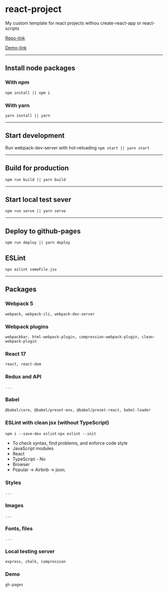 # react-project
My custom template for react projects withou create-react-app or react-scripts

[Repo-link](https://github.com/EvgenyLeukhin/)

[Demo-link](http://evgenyleukhin.github.io/react-project/)
***
## Install node packages
### With npm 
```npm install || npm i```
### With yarn
```yarn install || yarn```
***
## Start development
Run webpack-dev-server with hot-reloading
```npm start || yarn start```
***
## Build for production
```npm run build || yarn build```
***
## Start local test sever
```npm run serve || yarn serve```
***
## Deploy to github-pages
```npm run deploy || yarn deploy```

## ESLint
```npx eslint someFile.jsx```
***
## Packages

### Webpack 5
```webpack, webpack-cli, webpack-dev-server```

### Webpack plugins
```webpackbar, html-webpack-plugin, compression-webpack-plugin, clean-webpack-plugin```

### React 17
```react, react-dom```

### Redux and API
```...```

### Babel
```@babel/core, @babel/preset-env, @babel/preset-react, babel-loader```

### ESLint with clean jsx (without TypeScript)

```npm i --save-dev eslint```
```npx eslint --init``` 

* To check syntax, find problems, and enforce code style 
* JavaScript modules 
* React 
* TypeScript - No 
* Browser 
* Popular -> Airbnb -> json;

### Styles
```...```

### Images
```...```

### Fonts, files
```...```

### Local testing server
```express, chalk, compression```

### Demo
```gh-pages```